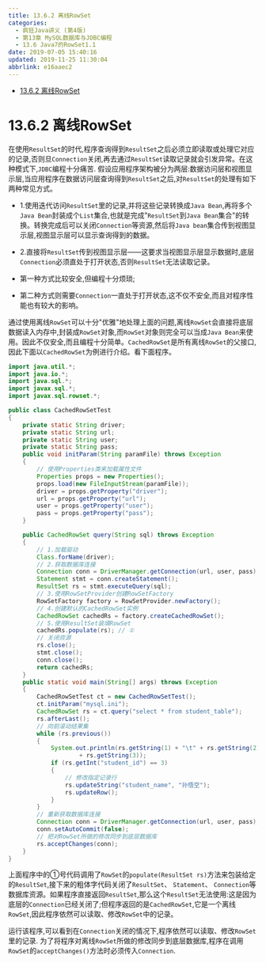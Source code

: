 ```yaml
---
title: 13.6.2 离线RowSet
categories: 
  - 疯狂Java讲义 (第4版)
  - 第13章 MySQL数据库与JDBC编程
  - 13.6 Java7的RowSet1.1
date: 2019-07-05 15:40:16
updated: 2019-11-25 11:30:04
abbrlink: e16aaec2
---
```

<div id='my_toc'>

- [13.6.2 离线RowSet](/JavaReadingNotes/e16aaec2/#13-6-2-离线RowSet)

</div>
<!--more-->
<script>if (navigator.platform.toLowerCase() == 'win32'){document.getElementById('my_toc').style.display = 'none';}</script>

<!--end-->
# 13.6.2 离线RowSet #
在使用`ResultSet`的时代,程序查询得到`ResultSet`之后必须立即读取或处理它对应的记录,否则旦`Connection`关闭,再去通过`ResultSet`读取记录就会引发异常。在这种模式下,`JDBC`编程十分痛苦.
假设应用程序架构被分为两层:数据访问层和视图显示层,当应用程序在数据访问层查询得到`ResultSet`之后,对`ResultSet`的处理有如下两种常见方式。
- 1.使用迭代访问`ResultSet`里的记录,并将这些记录转换成`Java Bean`,再将多个`Java Bean`封装成个`List`集合,也就是完成"`ResultSet`到`Java Bean`集合"的转换。转换完成后可以关闭`Connection`等资源,然后将`Java bean`集合传到视图显示层,视图显示层可以显示查询得到的数据。
- 2.直接将`ResultSet`传到视图显示层——这要求当视图显示层显示数据时,底层`Connection`必须直处于打开状态,否则`ResultSet`无法读取记录。

- 第一种方式比较安全,但编程十分烦琐;
- 第二种方式则需要`Connection`一直处于打开状态,这不仅不安全,而且对程序性能也有较大的影响。

通过使用离线`RowSet`可以十分"优雅"地处理上面的问题,离线`RowSet`会直接将底层数据读入内存中,封装成`RowSet`对象,而`RowSet`对象则完全可以当成`Java Bean`来使用。因此不仅安全,而且编程十分简单。`CachedRowSet`是所有离线`RowSet`的父接口,因此下面以`CachedRowSet`为例进行介绍。看下面程序。
```java
import java.util.*;
import java.io.*;
import java.sql.*;
import javax.sql.*;
import javax.sql.rowset.*;

public class CachedRowSetTest
{
    private static String driver;
    private static String url;
    private static String user;
    private static String pass;
    public void initParam(String paramFile) throws Exception
    {
        // 使用Properties类来加载属性文件
        Properties props = new Properties();
        props.load(new FileInputStream(paramFile));
        driver = props.getProperty("driver");
        url = props.getProperty("url");
        user = props.getProperty("user");
        pass = props.getProperty("pass");
    }

    public CachedRowSet query(String sql) throws Exception
    {
        // 1.加载驱动
        Class.forName(driver);
        // 2.获取数据库连接
        Connection conn = DriverManager.getConnection(url, user, pass);
        Statement stmt = conn.createStatement();
        ResultSet rs = stmt.executeQuery(sql);
        // 3.使用RowSetProvider创建RowSetFactory
        RowSetFactory factory = RowSetProvider.newFactory();
        // 4.创建默认的CachedRowSet实例
        CachedRowSet cachedRs = factory.createCachedRowSet();
        // 5.使用ResultSet装填RowSet
        cachedRs.populate(rs); // ①
        // 关闭资源
        rs.close();
        stmt.close();
        conn.close();
        return cachedRs;
    }
    public static void main(String[] args) throws Exception
    {
        CachedRowSetTest ct = new CachedRowSetTest();
        ct.initParam("mysql.ini");
        CachedRowSet rs = ct.query("select * from student_table");
        rs.afterLast();
        // 向前滚动结果集
        while (rs.previous())
        {
            System.out.println(rs.getString(1) + "\t" + rs.getString(2) + "\t"
                    + rs.getString(3));
            if (rs.getInt("student_id") == 3)
            {
                // 修改指定记录行
                rs.updateString("student_name", "孙悟空");
                rs.updateRow();
            }
        }
        // 重新获取数据库连接
        Connection conn = DriverManager.getConnection(url, user, pass);
        conn.setAutoCommit(false);
        // 把对RowSet所做的修改同步到底层数据库
        rs.acceptChanges(conn);
    }
}
```
上面程序中的①号代码调用了`RowSet`的`populate(ResultSet rs)`方法来包装给定的`ResultSet`,接下来的粗体字代码关闭了`ResultSet`、 `Statement`、 `Connection`等数据库资源。如果程序直接返回`ResultSet`,那么这个`ResultSet`无法使用:这是因为底层的`Connection`已经关闭了;但程序返回的是`CachedRowSet`,它是一个离线`RowSet`,因此程序依然可以读取、修改`RowSet`中的记录。

运行该程序,可以看到在`Connection`关闭的情况下,程序依然可以读取、修改`RowSet`里的记录.
为了将程序对离线`RowSet`所做的修改同步到底层数据库,程序在调用`RowSet`的`acceptChanges()`方法时必须传入`Connection`.


